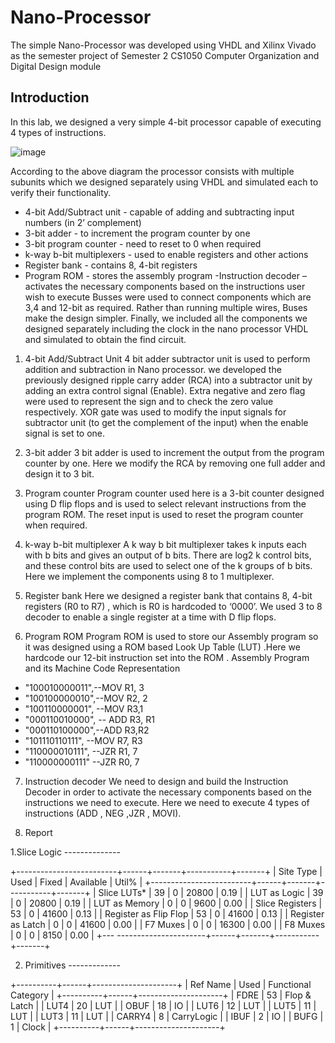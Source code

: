 # Nano-Processor
The simple Nano-Processor was developed using VHDL and Xilinx Vivado as the semester project of Semester 2 CS1050 Computer Organization and Digital Design module

## Introduction
In this lab, we designed a very simple 4-bit processor capable of executing 4 types of instructions.

![image](https://user-images.githubusercontent.com/101160077/208155958-979a344e-7e14-4c18-83dc-acadad856965.png)

According to the above diagram the processor consists with multiple subunits which we designed separately using VHDL and simulated each to verify their functionality.
- 4-bit Add/Subtract unit - capable of adding and subtracting input numbers (in 2’ complement)
- 3-bit adder - to increment the program counter by one
- 3-bit program counter - need to reset to 0 when required
- k-way b-bit multiplexers - used to enable registers and other actions
- Register bank - contains 8, 4-bit registers
- Program ROM - stores the assembly program
-Instruction decoder – activates the necessary components based on the instructions user wish to execute
Busses were used to connect components which are 3,4 and 12-bit as required. Rather than running multiple wires, Buses make the design simpler.
Finally, we included all the components we designed separately including the clock in the nano processor VHDL and simulated to obtain the find circuit.

1. 4-bit Add/Subtract Unit
4 bit adder subtractor unit is used to perform addition and subtraction in Nano processor. we developed the previously designed ripple carry adder (RCA) into a subtractor unit by adding an extra control signal (Enable). Extra negative and zero flag were used to represent the sign and to check the zero value respectively.
XOR gate was used to modify the input signals for subtractor unit (to get the complement of the input) when the enable signal is set to one.

2. 3-bit adder
3 bit adder is used to increment the output from the program counter by one. Here we modify the RCA by removing one full adder and design it to 3 bit.

3. Program counter
Program counter used here is a 3-bit counter designed using D flip flops and is used to select relevant instructions from the program ROM. The reset input is used to reset the program counter when required.

4. k-way b-bit multiplexer
A k way b bit multiplexer takes k inputs each with b bits and gives an output of b bits. There are log2 k control bits, and these control bits are used to select one of the k groups of b bits.
Here we implement the components using 8 to 1 multiplexer.

5. Register bank
Here we designed a register bank that contains 8, 4-bit registers (R0 to R7) , which is R0 is hardcoded to ‘0000’. We used 3 to 8 decoder to enable a single register at a time with D flip flops.

6. Program ROM
Program ROM is used to store our Assembly program so it was designed using a ROM based Look Up Table (LUT) .Here we hardcode our 12-bit instruction set into the ROM .
Assembly Program and its Machine Code Representation

- "100010000011",--MOV R1, 3 
- "100100000010",--MOV R2, 2 
- "100110000001", --MOV R3,1 
- "000110010000", -- ADD R3, R1 
- "000110100000",--ADD R3,R2 
- "101110110111", --MOV R7, R3 
- "110000010111", --JZR R1, 7 
- "110000000111" --JZR R0, 7

7. Instruction decoder
We need to design and build the Instruction Decoder in order to activate the necessary components based on the instructions we need to execute. Here we need to execute 4 types of instructions (ADD , NEG ,JZR , MOVI).

8. Report

1.Slice Logic --------------

+-------------------------+------+-------+-----------+-------+ 
| Site Type | Used | Fixed | Available | Util% | 
+-------------------------+------+-------+-----------+-------+ 
| Slice LUTs* | 39 | 0 | 20800 | 0.19 | 
| LUT as Logic | 39 | 0 | 20800 | 0.19 | 
| LUT as Memory | 0 | 0 | 9600 | 0.00 | 
| Slice Registers | 53 | 0 | 41600 | 0.13 | 
| Register as Flip Flop | 53 | 0 | 41600 | 0.13 | 
| Register as Latch | 0 | 0 | 41600 | 0.00 | 
| F7 Muxes | 0 | 0 | 16300 | 0.00 | 
| F8 Muxes | 0 | 0 | 8150 | 0.00 
| +--- ----------------------+------+-------+-----------+-------+

2. Primitives -------------

+----------+------+---------------------+ 
| Ref Name | Used | Functional Category 
| +----------+------+---------------------+ 
| FDRE | 53 | Flop & Latch | 
| LUT4 | 20 | LUT | 
| OBUF | 18 | IO | 
| LUT6 | 12 | LUT | 
| LUT5 | 11 | LUT | 
| LUT3 | 11 | LUT | 
| CARRY4 | 8 | CarryLogic | 
| IBUF | 2 | IO | 
| BUFG | 1 | Clock | 
+----------+------+---------------------+
